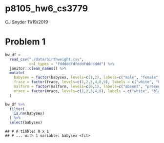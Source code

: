 p8105\_hw6\_cs3779
================
CJ Snyder
11/19/2019

# **Problem 1**

``` r
bw_df = 
  read_csv("./data/birthweight.csv",
           col_types = "fdddddfdfdddfddddddd") %>% 
  janitor::clean_names() %>% 
  mutate(
    babysex = factor(babysex, levels=c(1,2), labels=c("male", "female")),
    frace = factor(frace, levels=c(1,2,3,4,8,9), labels = c("white", "black", "asian", "puerto rican", "other", "unknown")),
    malform = factor(malform, levels=c(0,1), labels=c("absent", "present")),
    mrace = factor(mrace, levels=c(1,2,3,4,8), labels = c("white", "black", "asian", "puerto rican", "other"))
  )

bw_df %>% 
  filter(
    is.na(babysex)
  ) %>% 
  select(babysex)
```

    ## # A tibble: 0 x 1
    ## # ... with 1 variable: babysex <fct>
